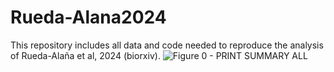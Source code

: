 # Rueda-Alana2024
This repository includes all data and code needed to reproduce the analysis of Rueda-Alaña et al, 2024 (biorxiv). 
![Figure 0 - PRINT SUMMARY ALL](https://github.com/user-attachments/assets/ff56e340-7165-43e7-a461-dd5c900f9c98)
